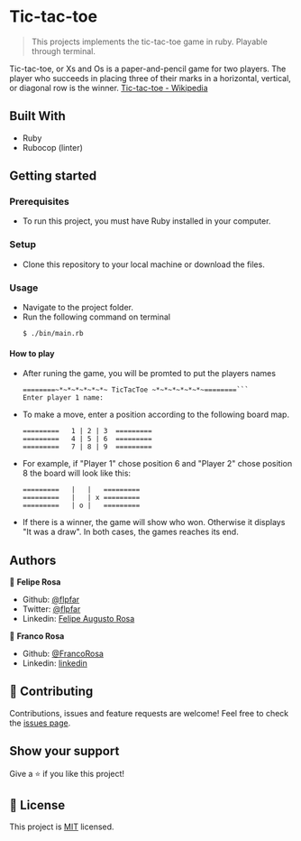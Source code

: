 # Tic-tac-toe

> This projects implements the tic-tac-toe game in ruby. Playable through terminal.

Tic-tac-toe, or Xs and Os is a paper-and-pencil game for two players. The player who succeeds in placing three of their marks in a horizontal, vertical, or diagonal row is the winner.
[Tic-tac-toe - Wikipedia](https://en.wikipedia.org/wiki/Tic-tac-toe)

## Built With

- Ruby
- Rubocop (linter)

## Getting started

### Prerequisites
- To run this project, you must have Ruby installed in your computer.

### Setup
- Clone this repository to your local machine or download the files.

### Usage
- Navigate to the project folder.
- Run the following command on terminal
   ```
   $ ./bin/main.rb
   ```

#### How to play
- After runing the game, you will be promted to put the players names

   ```
   ========~*~*~*~*~*~*~ TicTacToe ~*~*~*~*~*~*~========```
   Enter player 1 name:
   ``` 
- To make a move, enter a position according to the following board map. 
   ```
   =========   1 | 2 | 3  =========
   =========   4 | 5 | 6  =========
   =========   7 | 8 | 9  =========
   ```
- For example, if "Player 1" chose position 6 and "Player 2" chose position 8 the board will look like this: 
   ```
   =========   |   |   =========
   =========   |   | x =========
   =========   | o |   =========
   ```
- If there is a winner, the game will show who won. Otherwise it displays "It was a draw". In both cases, the games reaches its end.

## Authors

👤 **Felipe Rosa**

- Github: [@flpfar](https://github.com/flpfar)
- Twitter: [@flpfar](https://twitter.com/flpfar)
- Linkedin: [Felipe Augusto Rosa](https://www.linkedin.com/in/felipe-augusto-rosa-7b96a4b1) 

👤 **Franco Rosa**

- Github: [@FrancoRosa](https://github.com/FrancoRosa)
- Linkedin: [linkedin](https://www.linkedin.com/in/franco-rosa-79972119b)

## 🤝 Contributing

Contributions, issues and feature requests are welcome!
Feel free to check the [issues page](issues/).

## Show your support

Give a ⭐️ if you like this project!

## 📝 License

This project is [MIT](lic.url) licensed.
